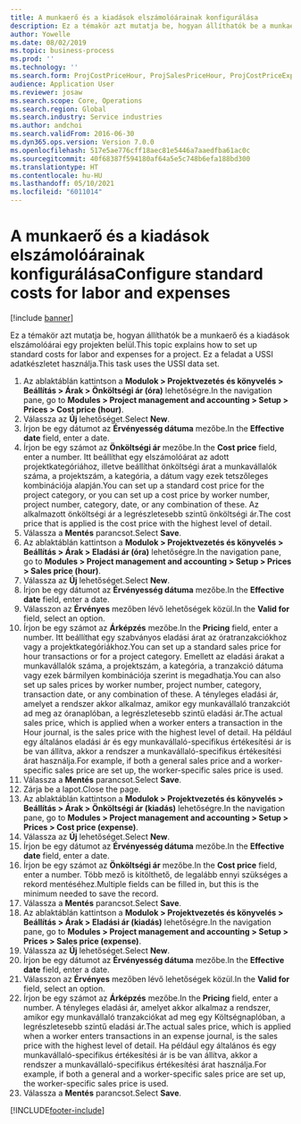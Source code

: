 ```yaml
---
title: A munkaerő és a kiadások elszámolóárainak konfigurálása
description: Ez a témakör azt mutatja be, hogyan állíthatók be a munkaerő és a kiadások elszámolóárai egy projekten belül.
author: Yowelle
ms.date: 08/02/2019
ms.topic: business-process
ms.prod: ''
ms.technology: ''
ms.search.form: ProjCostPriceHour, ProjSalesPriceHour, ProjCostPriceExpense, ProjSalesPriceCost
audience: Application User
ms.reviewer: josaw
ms.search.scope: Core, Operations
ms.search.region: Global
ms.search.industry: Service industries
ms.author: andchoi
ms.search.validFrom: 2016-06-30
ms.dyn365.ops.version: Version 7.0.0
ms.openlocfilehash: 517e5ae776cff18aec81e5446a7aaedfba61ac0c
ms.sourcegitcommit: 40f68387f594180af64a5e5c748b6efa188bd300
ms.translationtype: HT
ms.contentlocale: hu-HU
ms.lasthandoff: 05/10/2021
ms.locfileid: "6011014"
---
```

# <a name="configure-standard-costs-for-labor-and-expenses"></a><span data-ttu-id="2ff0a-103">A munkaerő és a kiadások elszámolóárainak konfigurálása</span><span class="sxs-lookup"><span data-stu-id="2ff0a-103">Configure standard costs for labor and expenses</span></span>

[!include [banner](../../includes/banner.md)]

<span data-ttu-id="2ff0a-104">Ez a témakör azt mutatja be, hogyan állíthatók be a munkaerő és a kiadások elszámolóárai egy projekten belül.</span><span class="sxs-lookup"><span data-stu-id="2ff0a-104">This topic explains how to set up standard costs for labor and expenses for a project.</span></span> <span data-ttu-id="2ff0a-105">Ez a feladat a USSI adatkészletet használja.</span><span class="sxs-lookup"><span data-stu-id="2ff0a-105">This task uses the USSI data set.</span></span>

1. <span data-ttu-id="2ff0a-106">Az ablaktáblán kattintson a **Modulok > Projektvezetés és könyvelés > Beállítás > Árak > Önköltségi ár (óra)** lehetőségre.</span><span class="sxs-lookup"><span data-stu-id="2ff0a-106">In the navigation pane, go to **Modules > Project management and accounting > Setup > Prices > Cost price (hour)**.</span></span>
2. <span data-ttu-id="2ff0a-107">Válassza az **Új** lehetőséget.</span><span class="sxs-lookup"><span data-stu-id="2ff0a-107">Select **New**.</span></span>
3. <span data-ttu-id="2ff0a-108">Írjon be egy dátumot az **Érvényesség dátuma** mezőbe.</span><span class="sxs-lookup"><span data-stu-id="2ff0a-108">In the **Effective date** field, enter a date.</span></span>
4. <span data-ttu-id="2ff0a-109">Írjon be egy számot az **Önköltségi ár** mezőbe.</span><span class="sxs-lookup"><span data-stu-id="2ff0a-109">In the **Cost price** field, enter a number.</span></span> <span data-ttu-id="2ff0a-110">Itt beállíthat egy elszámolóárat az adott projektkategóriához, illetve beállíthat önköltségi árat a munkavállalók száma, a projektszám, a kategória, a dátum vagy ezek tetszőleges kombinációja alapján.</span><span class="sxs-lookup"><span data-stu-id="2ff0a-110">You can set up a standard cost price for the project category, or you can set up a cost price by worker number, project number, category, date, or any combination of these.</span></span> <span data-ttu-id="2ff0a-111">Az alkalmazott önköltségi ár a legrészletesebb szintű önköltségi ár.</span><span class="sxs-lookup"><span data-stu-id="2ff0a-111">The cost price that is applied is the cost price with the highest level of detail.</span></span>  
5. <span data-ttu-id="2ff0a-112">Válassza a **Mentés** parancsot.</span><span class="sxs-lookup"><span data-stu-id="2ff0a-112">Select **Save**.</span></span>
6. <span data-ttu-id="2ff0a-113">Az ablaktáblán kattintson a **Modulok > Projektvezetés és könyvelés > Beállítás > Árak > Eladási ár (óra)** lehetőségre.</span><span class="sxs-lookup"><span data-stu-id="2ff0a-113">In the navigation pane, go to **Modules > Project management and accounting > Setup > Prices > Sales price (hour)**.</span></span>
7. <span data-ttu-id="2ff0a-114">Válassza az **Új** lehetőséget.</span><span class="sxs-lookup"><span data-stu-id="2ff0a-114">Select **New**.</span></span>
8. <span data-ttu-id="2ff0a-115">Írjon be egy dátumot az **Érvényesség dátuma** mezőbe.</span><span class="sxs-lookup"><span data-stu-id="2ff0a-115">In the **Effective date** field, enter a date.</span></span>
9. <span data-ttu-id="2ff0a-116">Válasszon az **Érvényes** mezőben lévő lehetőségek közül.</span><span class="sxs-lookup"><span data-stu-id="2ff0a-116">In the **Valid for** field, select an option.</span></span>
10. <span data-ttu-id="2ff0a-117">Írjon be egy számot az **Árképzés** mezőbe.</span><span class="sxs-lookup"><span data-stu-id="2ff0a-117">In the **Pricing** field, enter a number.</span></span> <span data-ttu-id="2ff0a-118">Itt beállíthat egy szabványos eladási árat az óratranzakciókhoz vagy a projektkategóriákhoz.</span><span class="sxs-lookup"><span data-stu-id="2ff0a-118">You can set up a standard sales price for hour transactions or for a project category.</span></span> <span data-ttu-id="2ff0a-119">Emellett az eladási árakat a munkavállalók száma, a projektszám, a kategória, a tranzakció dátuma vagy ezek bármilyen kombinációja szerint is megadhatja.</span><span class="sxs-lookup"><span data-stu-id="2ff0a-119">You can also set up sales prices by worker number, project number, category, transaction date, or any combination of these.</span></span> <span data-ttu-id="2ff0a-120">A tényleges eladási ár, amelyet a rendszer akkor alkalmaz, amikor egy munkavállaló tranzakciót ad meg az óranaplóban, a legrészletesebb szintű eladási ár.</span><span class="sxs-lookup"><span data-stu-id="2ff0a-120">The actual sales price, which is applied when a worker enters a transaction in the Hour journal, is the sales price with the highest level of detail.</span></span> <span data-ttu-id="2ff0a-121">Ha például egy általános eladási ár és egy munkavállaló-specifikus értékesítési ár is be van állítva, akkor a rendszer a munkavállaló-specifikus értékesítési árat használja.</span><span class="sxs-lookup"><span data-stu-id="2ff0a-121">For example, if both a general sales price and a worker-specific sales price are set up, the worker-specific sales price is used.</span></span>  
11. <span data-ttu-id="2ff0a-122">Válassza a **Mentés** parancsot.</span><span class="sxs-lookup"><span data-stu-id="2ff0a-122">Select **Save**.</span></span>
12. <span data-ttu-id="2ff0a-123">Zárja be a lapot.</span><span class="sxs-lookup"><span data-stu-id="2ff0a-123">Close the page.</span></span>
13. <span data-ttu-id="2ff0a-124">Az ablaktáblán kattintson a **Modulok > Projektvezetés és könyvelés > Beállítás > Árak > Önköltségi ár (kiadás)** lehetőségre.</span><span class="sxs-lookup"><span data-stu-id="2ff0a-124">In the navigation pane, go to **Modules > Project management and accounting > Setup > Prices > Cost price (expense)**.</span></span>
14. <span data-ttu-id="2ff0a-125">Válassza az **Új** lehetőséget.</span><span class="sxs-lookup"><span data-stu-id="2ff0a-125">Select **New**.</span></span>
15. <span data-ttu-id="2ff0a-126">Írjon be egy dátumot az **Érvényesség dátuma** mezőbe.</span><span class="sxs-lookup"><span data-stu-id="2ff0a-126">In the **Effective date** field, enter a date.</span></span>
16. <span data-ttu-id="2ff0a-127">Írjon be egy számot az **Önköltségi ár** mezőbe.</span><span class="sxs-lookup"><span data-stu-id="2ff0a-127">In the **Cost price** field, enter a number.</span></span> <span data-ttu-id="2ff0a-128">Több mező is kitölthető, de legalább ennyi szükséges a rekord mentéséhez.</span><span class="sxs-lookup"><span data-stu-id="2ff0a-128">Multiple fields can be filled in, but this is the minimum needed to save the record.</span></span>  
17. <span data-ttu-id="2ff0a-129">Válassza a **Mentés** parancsot.</span><span class="sxs-lookup"><span data-stu-id="2ff0a-129">Select **Save**.</span></span>
18. <span data-ttu-id="2ff0a-130">Az ablaktáblán kattintson a **Modulok > Projektvezetés és könyvelés > Beállítás > Árak > Eladási ár (kiadás)** lehetőségre.</span><span class="sxs-lookup"><span data-stu-id="2ff0a-130">In the navigation pane, go to **Modules > Project management and accounting > Setup > Prices > Sales price (expense)**.</span></span>
19. <span data-ttu-id="2ff0a-131">Válassza az **Új** lehetőséget.</span><span class="sxs-lookup"><span data-stu-id="2ff0a-131">Select **New**.</span></span>
20. <span data-ttu-id="2ff0a-132">Írjon be egy dátumot az **Érvényesség dátuma** mezőbe.</span><span class="sxs-lookup"><span data-stu-id="2ff0a-132">In the **Effective date** field, enter a date.</span></span>
21. <span data-ttu-id="2ff0a-133">Válasszon az **Érvényes** mezőben lévő lehetőségek közül.</span><span class="sxs-lookup"><span data-stu-id="2ff0a-133">In the **Valid for** field, select an option.</span></span>
22. <span data-ttu-id="2ff0a-134">Írjon be egy számot az **Árképzés** mezőbe.</span><span class="sxs-lookup"><span data-stu-id="2ff0a-134">In the **Pricing** field, enter a number.</span></span> <span data-ttu-id="2ff0a-135">A tényleges eladási ár, amelyet akkor alkalmaz a rendszer, amikor egy munkavállaló tranzakciókat ad meg egy Költségnaplóban, a legrészletesebb szintű eladási ár.</span><span class="sxs-lookup"><span data-stu-id="2ff0a-135">The actual sales price, which is applied when a worker enters transactions in an expense journal, is the sales price with the highest level of detail.</span></span> <span data-ttu-id="2ff0a-136">Ha például egy általános és egy munkavállaló-specifikus értékesítési ár is be van állítva, akkor a rendszer a munkavállaló-specifikus értékesítési árat használja.</span><span class="sxs-lookup"><span data-stu-id="2ff0a-136">For example, if both a general and a worker-specific sales price are set up, the worker-specific sales price is used.</span></span>  
23. <span data-ttu-id="2ff0a-137">Válassza a **Mentés** parancsot.</span><span class="sxs-lookup"><span data-stu-id="2ff0a-137">Select **Save**.</span></span>



[!INCLUDE[footer-include](../../includes/footer-banner.md)]